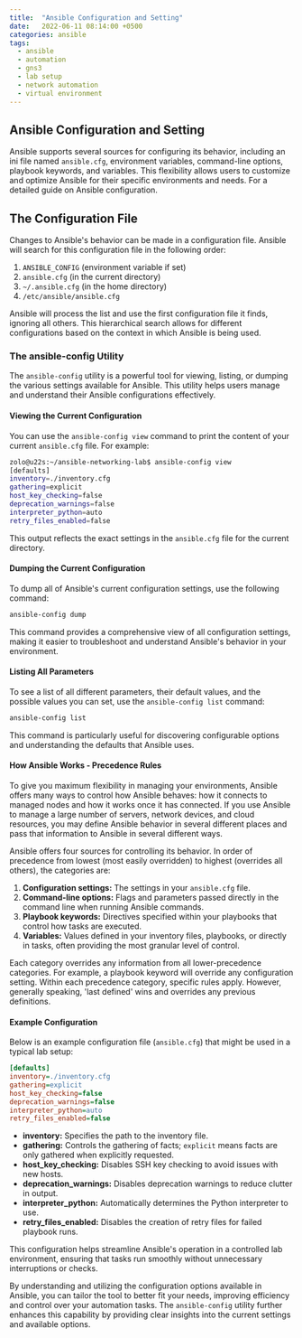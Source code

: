 ```yaml
---
title:  "Ansible Configuration and Setting"
date:   2022-06-11 08:14:00 +0500
categories: ansible
tags:
  - ansible
  - automation
  - gns3
  - lab setup
  - network automation
  - virtual environment
---
```


## Ansible Configuration and Setting
Ansible supports several sources for configuring its behavior, including an ini file named `ansible.cfg`, environment variables, command-line options, playbook keywords, and variables. This flexibility allows users to customize and optimize Ansible for their specific environments and needs. For a detailed guide on Ansible configuration.

## The Configuration File

Changes to Ansible's behavior can be made in a configuration file. Ansible will search for this configuration file in the following order:

1.  `ANSIBLE_CONFIG` (environment variable if set)
2.  `ansible.cfg` (in the current directory)
3.  `~/.ansible.cfg` (in the home directory)
4.  `/etc/ansible/ansible.cfg`

Ansible will process the list and use the first configuration file it finds, ignoring all others. This hierarchical search allows for different configurations based on the context in which Ansible is being used.

### The ansible-config Utility

The `ansible-config` utility is a powerful tool for viewing, listing, or dumping the various settings available for Ansible. This utility helps users manage and understand their Ansible configurations effectively.

#### Viewing the Current Configuration

You can use the `ansible-config view` command to print the content of your current `ansible.cfg` file. For example:

```bash
zolo@u22s:~/ansible-networking-lab$ ansible-config view
[defaults]
inventory=./inventory.cfg
gathering=explicit
host_key_checking=false
deprecation_warnings=false
interpreter_python=auto
retry_files_enabled=false
```

This output reflects the exact settings in the `ansible.cfg` file for the current directory.

#### Dumping the Current Configuration

To dump all of Ansible's current configuration settings, use the following command:

```bash
ansible-config dump
```

This command provides a comprehensive view of all configuration settings, making it easier to troubleshoot and understand Ansible's behavior in your environment.

#### Listing All Parameters

To see a list of all different parameters, their default values, and the possible values you can set, use the `ansible-config list` command:

```bash
ansible-config list
```

This command is particularly useful for discovering configurable options and understanding the defaults that Ansible uses.

#### How Ansible Works - Precedence Rules

To give you maximum flexibility in managing your environments, Ansible offers many ways to control how Ansible behaves: how it connects to managed nodes and how it works once it has connected. If you use Ansible to manage a large number of servers, network devices, and cloud resources, you may define Ansible behavior in several different places and pass that information to Ansible in several different ways.

Ansible offers four sources for controlling its behavior. In order of precedence from lowest (most easily overridden) to highest (overrides all others), the categories are:

1.  **Configuration settings:** The settings in your `ansible.cfg` file.
2.  **Command-line options:** Flags and parameters passed directly in the command line when running Ansible commands.
3.  **Playbook keywords:** Directives specified within your playbooks that control how tasks are executed.
4.  **Variables:** Values defined in your inventory files, playbooks, or directly in tasks, often providing the most granular level of control.

Each category overrides any information from all lower-precedence categories. For example, a playbook keyword will override any configuration setting. Within each precedence category, specific rules apply. However, generally speaking, 'last defined' wins and overrides any previous definitions.

#### Example Configuration

Below is an example configuration file (`ansible.cfg`) that might be used in a typical lab setup:

```ini
[defaults]
inventory=./inventory.cfg
gathering=explicit
host_key_checking=false
deprecation_warnings=false
interpreter_python=auto
retry_files_enabled=false
```

*   **inventory:** Specifies the path to the inventory file.
*   **gathering:** Controls the gathering of facts; `explicit` means facts are only gathered when explicitly requested.
*   **host_key_checking:** Disables SSH key checking to avoid issues with new hosts.
*   **deprecation_warnings:** Disables deprecation warnings to reduce clutter in output.
*   **interpreter_python:** Automatically determines the Python interpreter to use.
*   **retry_files_enabled:** Disables the creation of retry files for failed playbook runs.

This configuration helps streamline Ansible's operation in a controlled lab environment, ensuring that tasks run smoothly without unnecessary interruptions or checks.

By understanding and utilizing the configuration options available in Ansible, you can tailor the tool to better fit your needs, improving efficiency and control over your automation tasks. The `ansible-config` utility further enhances this capability by providing clear insights into the current settings and available options.
